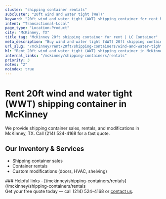 ```yaml
---
cluster: "shipping container rentals"
subcluster: "20ft wind and water tight (WWT)"
keyword: "20ft wind and water tight (WWT) shipping container for rent McKinney, TX"
intent: "Transactional-Local"
page_type: "Location-Product"
city: "McKinney, TX"
title_tag: "McKinney 20ft shipping container for rent | LC Container"
meta_description: "Buy wind and water tight (WWT) 20ft shipping container rent with local delivery in McKinney, TX. LC Container — local Since 2003. Request a fast quote today."
url_slug: "/mckinney/rent/20ft/shipping-containers/wind-and-water-tight-wwt"
h1: "Rent 20ft wind and water tight (WWT) shipping container in McKinney"
internal_links: "/mckinney/shipping-containers/rentals"
priority: 3
notes: "2"
noindex: true
---
```


# Rent 20ft wind and water tight (WWT) shipping container in McKinney

We provide shipping container sales, rentals, and modifications in McKinney, TX. Call (214) 524-4168 for a fast quote.

## Our Inventory & Services
- Shipping container sales
- Container rentals
- Custom modifications (doors, HVAC, shelving)

<div data-section="internal-links">
### Helpful links
- [/mckinney/shipping-containers/rentals](/mckinney/shipping-containers/rentals
</div>

<div data-section="cta">
Get your free quote today — call (214) 524-4168 or <a href="/contact">contact us</a>.
</div>

<script type="application/ld+json">{"@context":"https://schema.org","@type":"FAQPage","mainEntity":[{"@type":"Question","name":"How much does delivery cost in McKinney, TX?","acceptedAnswer":{"@type":"Answer","text":"Delivery costs vary by distance and container size. Most deliveries in McKinney, TX range from $150-$300. Call (214) 524-4168 for an exact quote based on your specific location."}},{"@type":"Question","name":"Do you offer financing or payment plans?","acceptedAnswer":{"@type":"Answer","text":"We accept major credit cards, checks, and can discuss commercial terms for bulk purchases. Call (214) 524-4168 to discuss options."}},{"@type":"Question","name":"Can you customize containers in McKinney, TX?","acceptedAnswer":{"@type":"Answer","text":"Yes — we perform modifications like doors, HVAC, insulation, and shelving. Request a custom quote at (214) 524-4168 or via our contact form."}}]}</script>

